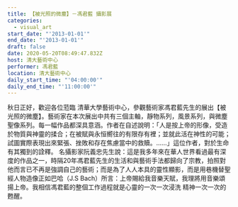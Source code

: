 ```yaml
---
title: 【被光照的微塵】－馮君藍 攝影展
categories:
  - visual_art
start_date: "'2013-01-01'"
end_date: "'2013-01-01'"
draft: false
date: 2020-05-20T08:49:47.832Z
host: 清大藝術中心
performer: 馮君藍
location: 清大藝術中心
daily_start_time: "'04:00:00'"
daily_end_time: "'11:00:00'"
---
```


秋日正好，歡迎各位蒞臨 清華大學藝術中心，參觀藝術家馮君藍先生的展出【被光照的微塵】。藝術家在本次展出中共有三個主軸，靜物系列，風景系列，與微塵聖像系列。每一幅作品都深具意涵。作者在自述說明：「人是按上帝的形像，受造於物質與神靈的揉合；在被賦與永恒嚮往的有限存有裡；並就此活在神性的可能；試圖實際表現出來緊張、挫敗和存在焦慮當中的救贖。……」這位作者，對於生命有其獨到的詮釋。 名攝影家阮義忠先生說：這是我多年來在華人世界看過最有深度的作品之一，時隔20年馮君藍先生的生活和與藝術手法都歸向了宗教，拍照對他而言已不再是強調自己的藝術；而是為了人人本具的靈性顯影，而是用巷機替聖經人物造像正如巴哈（J.S Bach）所言：上帝賜給我音樂天賦，我理將用音樂頌揚上帝。我相信馮君藍的整個工作過程就是心靈的一次一次浸洗 精神一次一次的甦醒。